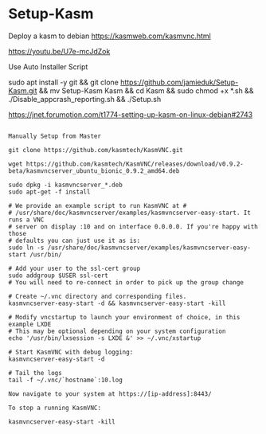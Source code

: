 # Setup-Kasm
Deploy a kasm to debian
https://kasmweb.com/kasmvnc.html

https://youtu.be/U7e-mcJdZok

Use Auto Installer Script

sudo apt install -y git && git clone https://github.com/jamieduk/Setup-Kasm.git && mv Setup-Kasm Kasm && cd Kasm && sudo chmod +x *.sh && ./Disable_appcrash_reporting.sh && ./Setup.sh


https://jnet.forumotion.com/t1774-setting-up-kasm-on-linux-debian#2743
~~~~~~~~~~~~~~~~~~~~~~~~~~~~~~~~~~~~~~~~~~~~~~

Manually Setup from Master

git clone https://github.com/kasmtech/KasmVNC.git

wget https://github.com/kasmtech/KasmVNC/releases/download/v0.9.2-beta/kasmvncserver_ubuntu_bionic_0.9.2_amd64.deb

sudo dpkg -i kasmvncserver_*.deb
sudo apt-get -f install

# We provide an example script to run KasmVNC at #
# /usr/share/doc/kasmvncserver/examples/kasmvncserver-easy-start. It runs a VNC
# server on display :10 and on interface 0.0.0.0. If you're happy with those
# defaults you can just use it as is:
sudo ln -s /usr/share/doc/kasmvncserver/examples/kasmvncserver-easy-start /usr/bin/

# Add your user to the ssl-cert group
sudo addgroup $USER ssl-cert
# You will need to re-connect in order to pick up the group change

# Create ~/.vnc directory and corresponding files.
kasmvncserver-easy-start -d && kasmvncserver-easy-start -kill

# Modify vncstartup to launch your environment of choice, in this example LXDE
# This may be optional depending on your system configuration
echo '/usr/bin/lxsession -s LXDE &' >> ~/.vnc/xstartup

# Start KasmVNC with debug logging:
kasmvncserver-easy-start -d

# Tail the logs
tail -f ~/.vnc/`hostname`:10.log

Now navigate to your system at https://[ip-address]:8443/

To stop a running KasmVNC:

kasmvncserver-easy-start -kill





